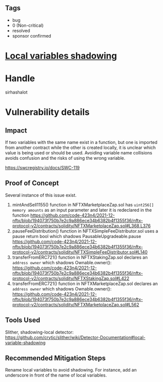 ## Tags

- bug
- 0 (Non-critical)
- resolved
- sponsor confirmed

# [Local variables shadowing](https://github.com/code-423n4/2021-12-nftx-findings/issues/123) 

# Handle

sirhashalot


# Vulnerability details

## Impact

If two variables with the same name exist in a function, but one is imported from another contract while the other is created locally, it is unclear which value is being used or should be used. Avoiding variable name collisions avoids confusion and the risks of using the wrong variable.

https://swcregistry.io/docs/SWC-119

## Proof of Concept

Several instance of this issue exist.
1. mintAndSell1155() function in NFTXMarketplaceZap.sol has `uint256[] memory amounts` as an input parameter and later it is redeclared in the function
https://github.com/code-423n4/2021-12-nftx/blob/194073f750b7e2c9a886ece34b6382b4f1355f36/nftx-protocol-v2/contracts/solidity/NFTXMarketplaceZap.sol#L368,L376
2. pauseFeeDistribution() function in NFTXSimpleFeeDistributor.sol uses a pause return bool which shadows PausableUpgradeable.pause
https://github.com/code-423n4/2021-12-nftx/blob/194073f750b7e2c9a886ece34b6382b4f1355f36/nftx-protocol-v2/contracts/solidity/NFTXSimpleFeeDistributor.sol#L140
3. transferFromERC721() function in NFTXStakingZap.sol declares an `address owner` which shadows Ownable.owner():
https://github.com/code-423n4/2021-12-nftx/blob/194073f750b7e2c9a886ece34b6382b4f1355f36/nftx-protocol-v2/contracts/solidity/NFTXStakingZap.sol#L422
4. transferFromERC721() function in NFTXMarketplaceZap.sol declares an `address owner` which shadows Ownable.owner():
https://github.com/code-423n4/2021-12-nftx/blob/194073f750b7e2c9a886ece34b6382b4f1355f36/nftx-protocol-v2/contracts/solidity/NFTXMarketplaceZap.sol#L562

## Tools Used

Slither, shadowing-local detector: https://github.com/crytic/slither/wiki/Detector-Documentation#local-variable-shadowing

## Recommended Mitigation Steps

Rename local variables to avoid shadowing. For instance, add an underscore in front of the name of local variables.

